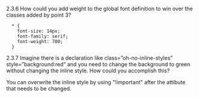 2.3.6 How could you add weight to the global font definition to win over the classes added by point 3?


      * {
        font-size: 14px;
        font-family: serif;
        font-weight: 700;
      }



2.3.7 Imagine there is a declaration like class=”oh-no-inline-styles” style=”background:red” and you need to change the background to green without changing the inline style. How could you accomplish this?

You can overwrite the inline style by using "!important" after the attibute that needs to be changed.
